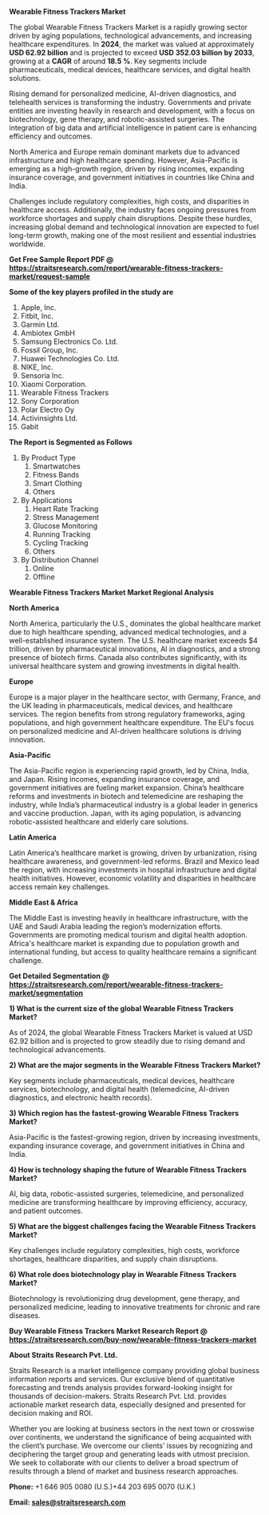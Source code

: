 <p><strong>Wearable Fitness Trackers Market</strong></p>
<p>The global Wearable Fitness Trackers Market is a rapidly growing sector driven by aging populations, technological advancements, and increasing healthcare expenditures. In <strong>2024</strong>, the market was valued at approximately <strong>USD 62.92 billion</strong> and is projected to exceed <strong>USD 352.03 billion</strong><strong> by 2033</strong>, growing at a <strong>CAGR</strong> of around <strong>18.5 %</strong>. Key segments include pharmaceuticals, medical devices, healthcare services, and digital health solutions.</p>
<p>Rising demand for personalized medicine, AI-driven diagnostics, and telehealth services is transforming the industry. Governments and private entities are investing heavily in research and development, with a focus on biotechnology, gene therapy, and robotic-assisted surgeries. The integration of big data and artificial intelligence in patient care is enhancing efficiency and outcomes.</p>
<p>North America and Europe remain dominant markets due to advanced infrastructure and high healthcare spending. However, Asia-Pacific is emerging as a high-growth region, driven by rising incomes, expanding insurance coverage, and government initiatives in countries like China and India.</p>
<p>Challenges include regulatory complexities, high costs, and disparities in healthcare access. Additionally, the industry faces ongoing pressures from workforce shortages and supply chain disruptions. Despite these hurdles, increasing global demand and technological innovation are expected to fuel long-term growth, making one of the most resilient and essential industries worldwide.</p>
<p><strong>Get Free Sample Report PDF @ <a href=https://straitsresearch.com/report/wearable-fitness-trackers-market/request-sample>https://straitsresearch.com/report/wearable-fitness-trackers-market/request-sample</a></strong></p>
<div><strong>Some of the key players profiled in the study are</strong></div>
<p><ol>
<li>Apple, Inc.</li>
<li>Fitbit, Inc.</li>
<li>Garmin Ltd.</li>
<li>Ambiotex GmbH</li>
<li>Samsung Electronics Co. Ltd.</li>
<li>Fossil Group, Inc.</li>
<li>Huawei Technologies Co. Ltd.</li>
<li>NIKE, Inc.</li>
<li>Sensoria Inc.</li>
<li>Xiaomi Corporation.</li>
<li>Wearable Fitness Trackers</li>
<li>Sony Corporation</li>
<li>Polar Electro Oy</li>
<li>Activinsights Ltd.</li>
<li>Gabit</li>
</ol></p>
<p><strong>The Report is Segmented as Follows</strong></p>
<p><ol>
<li>By Product Type
<ol>
<li>Smartwatches</li>
<li>Fitness Bands</li>
<li>Smart Clothing</li>
<li>Others</li>
</ol>
</li>
<li>By Applications
<ol>
<li>Heart Rate Tracking</li>
<li>Stress Management</li>
<li>Glucose Monitoring</li>
<li>Running Tracking</li>
<li>Cycling Tracking</li>
<li>Others</li>
</ol>
</li>
<li>By Distribution Channel
<ol>
<li>Online</li>
<li>Offline</li>
</ol>
</li>
</ol></p>
<p><strong>Wearable Fitness Trackers Market Market Regional Analysis</strong></p>
<p><strong>North America</strong></p>
<p>North America, particularly the U.S., dominates the global healthcare market due to high healthcare spending, advanced medical technologies, and a well-established insurance system. The U.S. healthcare market exceeds $4 trillion, driven by pharmaceutical innovations, AI in diagnostics, and a strong presence of biotech firms. Canada also contributes significantly, with its universal healthcare system and growing investments in digital health.</p>
<p><strong>Europe</strong></p>
<p>Europe is a major player in the healthcare sector, with Germany, France, and the UK leading in pharmaceuticals, medical devices, and healthcare services. The region benefits from strong regulatory frameworks, aging populations, and high government healthcare expenditure. The EU's focus on personalized medicine and AI-driven healthcare solutions is driving innovation.</p>
<p><strong>Asia-Pacific</strong></p>
<p>The Asia-Pacific region is experiencing rapid growth, led by China, India, and Japan. Rising incomes, expanding insurance coverage, and government initiatives are fueling market expansion. China&rsquo;s healthcare reforms and investments in biotech and telemedicine are reshaping the industry, while India&rsquo;s pharmaceutical industry is a global leader in generics and vaccine production. Japan, with its aging population, is advancing robotic-assisted healthcare and elderly care solutions.</p>
<p><strong>Latin America</strong></p>
<p>Latin America&rsquo;s healthcare market is growing, driven by urbanization, rising healthcare awareness, and government-led reforms. Brazil and Mexico lead the region, with increasing investments in hospital infrastructure and digital health initiatives. However, economic volatility and disparities in healthcare access remain key challenges.</p>
<p><strong>Middle East &amp; Africa</strong></p>
<p>The Middle East is investing heavily in healthcare infrastructure, with the UAE and Saudi Arabia leading the region&rsquo;s modernization efforts. Governments are promoting medical tourism and digital health adoption. Africa's healthcare market is expanding due to population growth and international funding, but access to quality healthcare remains a significant challenge.</p>
<p><strong>Get Detailed Segmentation @ <a href=https://straitsresearch.com/report/wearable-fitness-trackers-market/segmentation>https://straitsresearch.com/report/wearable-fitness-trackers-market/segmentation</a></strong></p>
<p><strong>1) What is the current size of the global Wearable Fitness Trackers Market?</strong></p>
<p>As of 2024, the global Wearable Fitness Trackers Market is valued at USD 62.92 billion and is projected to grow steadily due to rising demand and technological advancements.</p>
<p><strong>2) What are the major segments in the Wearable Fitness Trackers Market?</strong></p>
<p>Key segments include pharmaceuticals, medical devices, healthcare services, biotechnology, and digital health (telemedicine, AI-driven diagnostics, and electronic health records).</p>
<p><strong>3) Which region has the fastest-growing Wearable Fitness Trackers Market?</strong></p>
<p>Asia-Pacific is the fastest-growing region, driven by increasing investments, expanding insurance coverage, and government initiatives in China and India.</p>
<p><strong>4) How is technology shaping the future of Wearable Fitness Trackers Market?</strong></p>
<p>AI, big data, robotic-assisted surgeries, telemedicine, and personalized medicine are transforming healthcare by improving efficiency, accuracy, and patient outcomes.</p>
<p><strong>5) What are the biggest challenges facing the Wearable Fitness Trackers Market?</strong></p>
<p>Key challenges include regulatory complexities, high costs, workforce shortages, healthcare disparities, and supply chain disruptions.</p>
<p><strong>6) What role does biotechnology play in Wearable Fitness Trackers Market?</strong></p>
<p>Biotechnology is revolutionizing drug development, gene therapy, and personalized medicine, leading to innovative treatments for chronic and rare diseases.</p>
<p><strong>Buy Wearable Fitness Trackers Market Research Report @ <a href=https://straitsresearch.com/buy-now/wearable-fitness-trackers-market>https://straitsresearch.com/buy-now/wearable-fitness-trackers-market</a></strong></p>
<p><strong>About Straits Research Pvt. Ltd.</strong></p>
<p>Straits Research is a market intelligence company providing global business information reports and services. Our exclusive blend of quantitative forecasting and trends analysis provides forward-looking insight for thousands of decision-makers. Straits Research Pvt. Ltd. provides actionable market research data, especially designed and presented for decision making and ROI.</p>
<p>Whether you are looking at business sectors in the next town or crosswise over continents, we understand the significance of being acquainted with the client&rsquo;s purchase. We overcome our clients&rsquo; issues by recognizing and deciphering the target group and generating leads with utmost precision. We seek to collaborate with our clients to deliver a broad spectrum of results through a blend of market and business research approaches.</p>
<p><strong><strong>Phone:</strong></strong> +1 646 905 0080 (U.S.)+44 203 695 0070 (U.K.)</p>
<p><strong><strong>Email: </strong></strong><a href=mailto:sales@straitsresearch.com><strong><u><strong>sales@straitsresearch.com</strong></u></strong></a></p>
